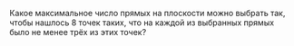 Какое максимальное число прямых на плоскости можно выбрать так, чтобы нашлось 8 точек таких, что на каждой из выбранных прямых было не менее трёх из этих точек?